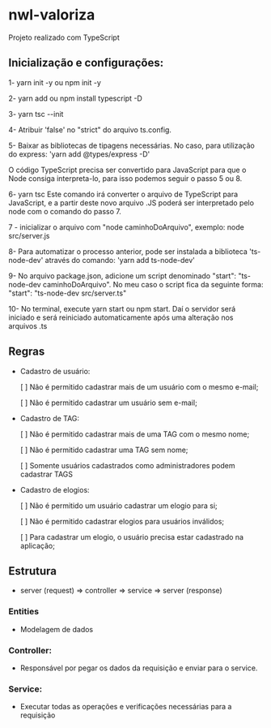# nwl-valoriza

Projeto realizado com TypeScript

## Inicialização e configurações:

1- yarn init -y ou npm init -y

2- yarn add ou npm install typescript -D

3- yarn tsc --init

4- Atribuir 'false' no "strict" do arquivo ts.config.

5- Baixar as bibliotecas de tipagens necessárias. No caso, para utilização do express: 'yarn add @types/express -D'

O código TypeScript precisa ser convertido para JavaScript para que o Node consiga interpreta-lo, para isso podemos seguir o passo 5 ou 8.

6- yarn tsc
Este comando irá converter o arquivo de TypeScript para JavaScript, e a partir deste novo arquivo .JS poderá ser interpretado pelo node com o comando do passo 7.

7 - inicializar o arquivo com "node caminhoDoArquivo", exemplo:
node src/server.js

8- Para automatizar o processo anterior, pode ser instalada a biblioteca 'ts-node-dev' através do comando: 'yarn add ts-node-dev'

9- No arquivo package.json, adicione um script denominado "start": "ts-node-dev caminhoDoArquivo". No meu caso o script fica da seguinte forma: "start": "ts-node-dev src/server.ts"

10- No terminal, execute yarn start ou npm start. Daí o servidor será iniciado e será reiniciado automaticamente após uma alteração nos arquivos .ts

## Regras

- Cadastro de usuário:

  [ ] Não é permitido cadastrar mais de um usuário com o mesmo e-mail;

  [ ] Não é permitido cadastrar um usuário sem e-mail;

- Cadastro de TAG:

  [ ] Não é permitido cadastrar mais de uma TAG com o mesmo nome;

  [ ] Não é permitido cadastrar uma TAG sem nome;

  [ ] Somente usuários cadastrados como administradores podem cadastrar TAGS

- Cadastro de elogios:

  [ ] Não é permitido um usuário cadastrar um elogio para si;

  [ ] Não é permitido cadastrar elogios para usuários inválidos;

  [ ] Para cadastrar um elogio, o usuário precisa estar cadastrado na aplicação;

## Estrutura

- server (request) => controller => service => server (response)

### Entities

 - Modelagem de dados

### Controller: 

- Responsável por pegar os dados da requisição e enviar para o service.

### Service:

- Executar todas as operações e verificações necessárias para a requisição
